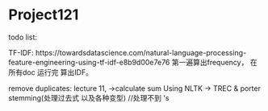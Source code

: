 # Project121
todo list:

<p>
   TF-IDF: https://towardsdatascience.com/natural-language-processing-feature-engineering-using-tf-idf-e8b9d00e7e76
   第一遍算出frequency， 在所有doc 运行完 算出IDF。

remove duplicates: lecture 11, ->calculate sum 
Using NLTK -> TREC & porter stemming(处理过去式 以及各种变型) //处理不到 's
</p>
